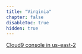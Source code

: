 ```yaml
---
title: "Virginia"
chapter: false
disableToc: true
hidden: true
---
```


[Cloud9 console in us-east-2](https://us-east-1.console.aws.amazon.com/cloud9/)
